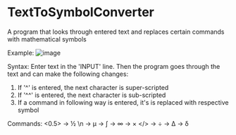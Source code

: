# TextToSymbolConverter
A program that looks through entered text and replaces certain commands with mathematical symbols

Example:
![image](https://user-images.githubusercontent.com/59739923/139527068-657b7f46-3760-40c1-b9a1-cd2b6dc1ef72.png)

Syntax:
Enter text in the 'INPUT' line. Then the program goes through the text and can make the following changes:
  1) If '^'  is entered, the next character is super-scripted
  2) If '^^' is entered, the next character is sub-scripted
  3) If a command in following way <command> is entered, it's is replaced with respective symbol

Commands:
<0.5> -> ½ \n
<mu> -> μ
<int> -> ∫
<inf> -> ∞
<x> -> ×
</> -> ÷
<Cdel> -> Δ
<sdel> -> δ
